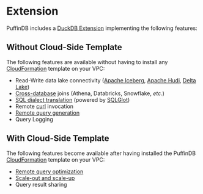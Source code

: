 # Extension

PuffinDB includes a [DuckDB Extension](https://duckdb.org/docs/extensions/overview.html) implementing the following features:

## Without Cloud-Side Template
The following features are available without having to install any [CloudFormation](https://aws.amazon.com/cloudformation/) template on your VPC:
- Read-Write data lake connectivity ([Apache Iceberg](https://iceberg.apache.org/), [Apache Hudi](https://hudi.apache.org/), [Delta Lake](https://delta.io/))
- [Cross-database](Query%20Proxy.md#query-delegation) joins (Athena, Databricks, Snowflake, *etc.*)
- [SQL dialect translation](Query%20Proxy.md#dialect-translation) (powered by [SQLGlot](https://github.com/tobymao/sqlglot))
- Remote [curl](https://curl.se/) invocation
- [Remote query generation](Query%20Proxy.md)
- Query Logging

## With Cloud-Side Template
The following features become available after having installed the PuffinDB [CloudFormation](https://aws.amazon.com/cloudformation/) template on your VPC:
- [Remote query optimization](Query%20Proxy.md#query-optimization)
- [Scale-out and scale-up](../CLOUD.md#scale-out-and-scale-up)
- Query result sharing
